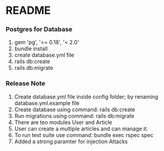 # README

### Postgres for Database
1. gem 'pg', '>= 0.18', '< 2.0'
2. bundle install
3. create database.yml file
4. rails db:create
5. rails db:migrate


### Release Note
1. Create database.yml file inside config folder; by renaming database.yml.example file
2. Create database using command: rails db:create
3. Run migrations using command: rails db:migrate
4. There are teo modules User and Article
5. User can create a multiple articles and can manage it.
6. To run test suite use command: bundle exec rspec spec
7. Added a strong paramter for injection Attacks
